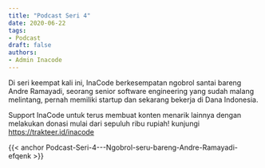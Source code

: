 ```yaml
---
title: "Podcast Seri 4"
date: 2020-06-22
tags:
- Podcast
draft: false
authors:
- Admin Inacode
---
```


Di seri keempat kali ini, InaCode berkesempatan ngobrol santai bareng Andre Ramayadi, seorang senior software engineering yang sudah malang melintang, pernah memiliki startup dan sekarang bekerja di Dana Indonesia.

<!--more--> 

Support InaCode untuk terus membuat konten menarik lainnya dengan melakukan donasi mulai dari sepuluh ribu rupiah! kunjungi https://trakteer.id/inacode

{{< anchor Podcast-Seri-4---Ngobrol-seru-bareng-Andre-Ramayadi-efqenk >}}